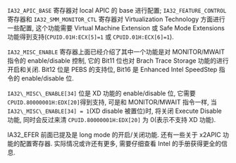 `IA32_APIC_BASE` 寄存器对 local APIC 的 base 进行配置; `IA32_FEATURE_CONTROL` 寄存器和 `IA32_SMM_MONITOR_CTL` 寄存器对 Virtualization Technology 方面进行一些配置, 这个功能需要 Virtual Machine Extension 或 Safe Mode Extensions 功能得到支持(`CPUID.01H:ECX[5]=1` 或 `CPUID.01H:ECX[6]=1`).

`IA32_MISC_ENABLE` 寄存器上面已经介绍了其中一个功能是对 MONITOR/MWAIT 指令的 enable/disable 控制, 它的 Bit11 位也对 Brach Trace Storage 功能的进行开启和关闭. Bit12 位是 PEBS 的支持位, Bit16 是 Enhanced Intel SpeedStep 指令的 enable/disable 位.

`IA32\_MISC\_ENABLE[34]` 位是 XD 功能的 enable/disable 位, 它需要 `CPUID.80000001H:EDX[20]`得到支持, 可是和 MONITOR/MWAIT 指令一样, 当 `IA32\_MISC\_ENABLE[34] = 1`(XD disable 被置位)时, 将关闭 Execute Disable 功能, 同时会反过来清 `CPUID.80000001H:EDX[20]` 为 0(表示不支持 XD 功能).

IA32\_EFER 前面已提及是 long mode 的开启/关闭功能. 还有一些关于 x2APIC 功能的配置寄存器. 实际情况或许还有更多, 需要仔细查看 Intel 的手册获得更全的信息.